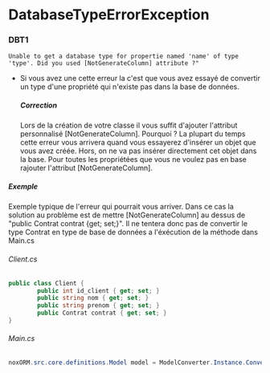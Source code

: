 ﻿# DatabaseTypeErrorException

### DBT1
    Unable to get a database type for propertie named 'name' of type 'type'. Did you used [NotGenerateColumn] attribute ?"
- Si vous avez une cette erreur la c'est que vous avez essayé de convertir un type d'une propriété qui n'existe pas dans la base de données.
    ##### Correction
    Lors de la création de votre classe il vous suffit d'ajouter l'attribut personnalisé [NotGenerateColumn]. Pourquoi ? La plupart du temps cette erreur vous arrivera quand vous essayerez d'insérer un objet que vous avez créée. Hors, on ne va pas insérer directement cet objet dans la base.
    Pour toutes les propriétées que vous ne voulez pas en base rajouter l'attribut [NotGenerateColumn].
    
##### Exemple
Exemple typique de l'erreur qui pourrait vous arriver. Dans ce cas la solution au problème est de mettre [NotGenerateColumn] au dessus de "public Contrat contrat {get; set;}". Il ne tentera donc pas de convertir le type Contrat en type de base de données a l'éxécution de la méthode dans Main.cs 
###### Client.cs
```csharp
public class Client {
        public int id_client { get; set; }
        public string nom { get; set; }
        public string prenom { get; set; }
        public Contrat contrat { get; set; }
}
```
###### Main.cs
```csharp
noxORM.src.core.definitions.Model model = ModelConverter.Instance.ConvertToModel<Client>();
```